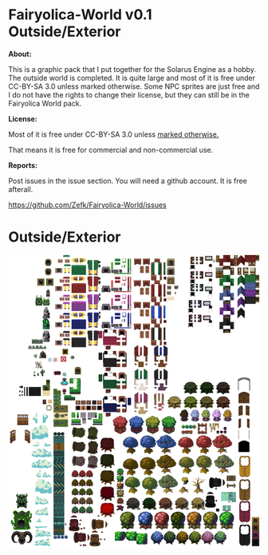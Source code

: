 # Fairyolica-World v0.1 Outside/Exterior

**About:**

This is a graphic pack that I put together for the Solarus Engine as a hobby. The outside world is completed. It is quite large and most of it is free under CC-BY-SA 3.0 unless marked otherwise. Some NPC sprites are just free and I do not have the rights to change their license, but they can still be in the Fairyolica World pack.

**License:** 

Most of it is free under CC-BY-SA 3.0 unless [marked otherwise.](https://github.com/Zefk/Fairyolica-World/blob/master/LICENSE.md)

That means it is free for commercial and non-commercial use.

**Reports:**

Post issues in the issue section. You will need a github account. It is free afterall.

https://github.com/Zefk/Fairyolica-World/issues

# Outside/Exterior

![Fairyolica World Progress](https://github.com/Zefk/Fairyolica-World/blob/master/SOGP-Fairyolica%20World/data/tilesets/Fairyolica%20World.tiles.png)
